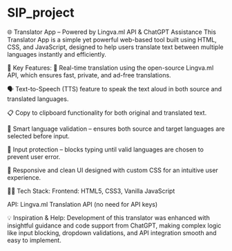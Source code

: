 # SIP_project
🌐 Translator App – Powered by Lingva.ml API & ChatGPT Assistance
This Translator App is a simple yet powerful web-based tool built using HTML, CSS, and JavaScript, designed to help users translate text between multiple languages instantly and efficiently.

🚀 Key Features:
🔄 Real-time translation using the open-source Lingva.ml API, which ensures fast, private, and ad-free translations.

🗣️ Text-to-Speech (TTS) feature to speak the text aloud in both source and translated languages.

📋 Copy to clipboard functionality for both original and translated text.

🧠 Smart language validation – ensures both source and target languages are selected before input.

🛑 Input protection – blocks typing until valid languages are chosen to prevent user error.

🎨 Responsive and clean UI designed with custom CSS for an intuitive user experience.

🧑‍💻 Tech Stack:
Frontend: HTML5, CSS3, Vanilla JavaScript

API: Lingva.ml Translation API (no need for API keys)

💡 Inspiration & Help:
Development of this translator was enhanced with insightful guidance and code support from ChatGPT, making complex logic like input blocking, dropdown validations, and API integration smooth and easy to implement.